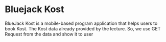 # Bluejack Kost

BlueJack Kost is a mobile-based program application that helps users to book Kost. The Kost data already provided by the lecture. So, we use GET Request from the data and show it to user
